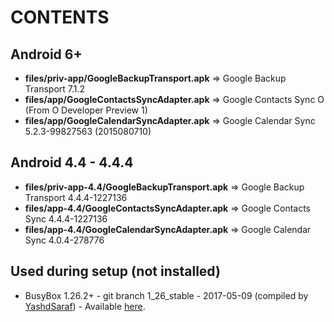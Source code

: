 CONTENTS
========

Android 6+
----------
- **files/priv-app/GoogleBackupTransport.apk** => Google Backup Transport 7.1.2
- **files/app/GoogleContactsSyncAdapter.apk** => Google Contacts Sync O (From O Developer Preview 1)
- **files/app/GoogleCalendarSyncAdapter.apk** => Google Calendar Sync 5.2.3-99827563 (2015080710)


Android 4.4 - 4.4.4
-------------------
- **files/priv-app-4.4/GoogleBackupTransport.apk** => Google Backup Transport 4.4.4-1227136
- **files/app-4.4/GoogleContactsSyncAdapter.apk** => Google Contacts Sync 4.4.4-1227136
- **files/app-4.4/GoogleCalendarSyncAdapter.apk** => Google Calendar Sync 4.0.4-278776


Used during setup (not installed)
---------------------------------
- BusyBox 1.26.2+ - git branch 1_26_stable - 2017-05-09 (compiled by [YashdSaraf][1]) - Available [here](https://forum.xda-developers.com/showthread.php?t=3348543).

[1]: https://forum.xda-developers.com/member.php?u=5423715  "YashdSaraf"
